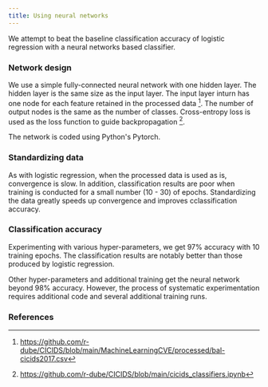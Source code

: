 ```yaml
---
title: Using neural networks
---
```

We attempt to beat the baseline classification accuracy of logistic regression with a neural networks based classifier.

### Network design
We use a simple fully-connected neural network with one hidden layer. The hidden layer is the same size as the input layer. The input layer inturn has one node for each feature retained in the processed data [^data1]. The number of output nodes is the same as the number of classes. Cross-entropy loss is used as the loss function to guide backpropagation [^colab2].

The network is coded using Python's Pytorch.

### Standardizing data
As with logistic regression, when the processed data is used as is, convergence is slow. In addition, classification results are poor when training is conducted for a small number (10 - 30) of epochs. Standardizing the data greatly speeds up convergence and improves cclassification accuracy.

### Classification accuracy
Experimenting with various hyper-parameters, we get 97% accuracy with 10 training epochs. The classification results are notably better than those produced by logistic regression.

Other hyper-parameters and additional training get the neural network beyond 98% accuracy. However, the process of systematic experimentation requires additional code and several additional training runs.


### References
[^data1]: https://github.com/r-dube/CICIDS/blob/main/MachineLearningCVE/processed/bal-cicids2017.csv
[^colab2]: https://github.com/r-dube/CICIDS/blob/main/cicids_classifiers.ipynb

